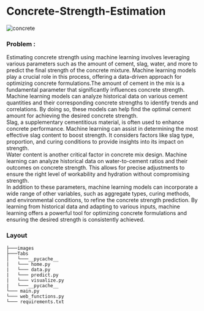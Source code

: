 # Concrete-Strength-Estimation

![concrete](https://github.com/MainakRepositor/Concrete-Strength-Estimation/assets/64016811/23cf3621-74ca-4dc5-b0cd-407e2efb400d)



### Problem : 

Estimating concrete strength using machine learning involves leveraging various parameters such as the amount of cement, slag, water, and more to predict the final strength of the concrete mixture. Machine learning models play a crucial role in this process, offering a data-driven approach for optimizing concrete formulations.The amount of cement in the mix is a fundamental parameter that significantly influences concrete strength. Machine learning models can analyze historical data on various cement quantities and their corresponding concrete strengths to identify trends and correlations. By doing so, these models can help find the optimal cement amount for achieving the desired concrete strength.<br>Slag, a supplementary cementitious material, is often used to enhance concrete performance. Machine learning can assist in determining the most effective slag content to boost strength. It considers factors like slag type, proportion, and curing conditions to provide insights into its impact on strength.<br>Water content is another critical factor in concrete mix design. Machine learning can analyze historical data on water-to-cement ratios and their outcomes on concrete strength. This allows for precise adjustments to ensure the right level of workability and hydration without compromising strength.<br>In addition to these parameters, machine learning models can incorporate a wide range of other variables, such as aggregate types, curing methods, and environmental conditions, to refine the concrete strength prediction. By learning from historical data and adapting to various inputs, machine learning offers a powerful tool for optimizing concrete formulations and ensuring the desired strength is consistently achieved.


### Layout

```
├───images
├───Tabs
│   └───__pycache__
|   └─── home.py
|   └─── data.py
|   └─── predict.py
|   └─── visualize.py
|   └───__pycache__
└─── main.py
└─── web_functions.py
└─── requirements.txt

```

